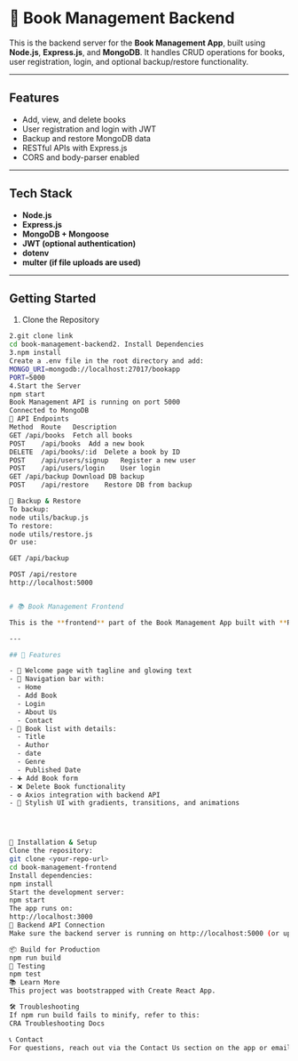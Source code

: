 # 📘 Book Management Backend

This is the backend server for the **Book Management App**, built using **Node.js**, **Express.js**, and **MongoDB**. 
It handles CRUD operations for books, user registration, login, and optional backup/restore functionality.


---

## Features

-  Add, view, and delete books
-  User registration and login with JWT
-  Backup and restore MongoDB data
-  RESTful APIs with Express.js
-  CORS and body-parser enabled

---

##  Tech Stack

- **Node.js**
- **Express.js**
- **MongoDB + Mongoose**
- **JWT (optional authentication)**
- **dotenv**
- **multer (if file uploads are used)**

---

##  Getting Started

1. Clone the Repository

```bash
2.git clone link
cd book-management-backend2. Install Dependencies
3.npm install
Create a .env file in the root directory and add:
MONGO_URI=mongodb://localhost:27017/bookapp
PORT=5000
4.Start the Server
npm start
Book Management API is running on port 5000
Connected to MongoDB
📡 API Endpoints
Method	Route	Description
GET	/api/books	Fetch all books
POST	/api/books	Add a new book
DELETE	/api/books/:id	Delete a book by ID
POST	/api/users/signup	Register a new user
POST	/api/users/login	User login
GET	/api/backup	Download DB backup
POST	/api/restore	Restore DB from backup

💾 Backup & Restore
To backup:
node utils/backup.js
To restore:
node utils/restore.js
Or use:

GET /api/backup

POST /api/restore
http://localhost:5000


# 📚 Book Management Frontend

This is the **frontend** part of the Book Management App built with **React.js**. It allows users to view, add, and delete books, and includes pages like Home, Login, About Us, Contact, and more — all with smooth transitions and a clean UI.

---

## 🚀 Features

- 🌟 Welcome page with tagline and glowing text
- 🧭 Navigation bar with:
  - Home
  - Add Book
  - Login
  - About Us
  - Contact
- 📖 Book list with details:
  - Title
  - Author
  - date
  - Genre
  - Published Date
- ➕ Add Book form
- ❌ Delete Book functionality
- ⚙️ Axios integration with backend API
- 💅 Stylish UI with gradients, transitions, and animations




🔧 Installation & Setup
Clone the repository:
git clone <your-repo-url>
cd book-management-frontend
Install dependencies:
npm install
Start the development server:
npm start
The app runs on:
http://localhost:3000
🔗 Backend API Connection
Make sure the backend server is running on http://localhost:5000 (or update the Axios base URL accordingly).

📦 Build for Production
npm run build
🧪 Testing
npm test
📚 Learn More
This project was bootstrapped with Create React App.

🛠 Troubleshooting
If npm run build fails to minify, refer to this:
CRA Troubleshooting Docs

📞 Contact
For questions, reach out via the Contact Us section on the app or email the developer.






